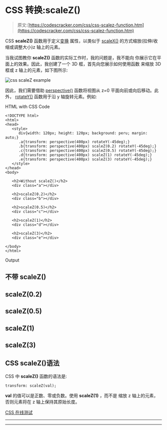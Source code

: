 # CSS 转换:scaleZ()

> 原文:[https://codescracker.com/css/css-scalez-function.htm](https://codescracker.com/css/css-scalez-function.htm)

CSS **scaleZ()** 函数用于定义[变换](/css/css-transform.htm) 属性，以类似于 [scaleX()](/css/css-scalex-function.htm) 的方式缩放(拉伸/收缩或调整大小)z 轴上的元素。

当我试图教你 **scaleZ()** 函数的实际工作时，我的问题是，我不能向 你展示它在平面上的效果。因此，我创建了一个 3D 框，首先向您展示如何使用函数 来缩放 3D 框或 z 轴上的元素，如下图所示:

![css scaleZ example](../Images/f432249c387b50a41084e340796a1026.png)

因此，我们需要借助 [perspective()](/css/css-perspective-function.htm) 函数将视图从 z=0 平面向前或向后移动。此外， [rotateY()](/css/css-rotatey-function.htm) 函数用于沿 y 轴旋转元素。例如:

HTML with CSS Code

```
<!DOCTYPE html>
<html>
<head>
   <style>
      div{width: 120px; height: 120px; background: peru; margin: auto;}
      .a{transform: perspective(400px) rotateY(-45deg);}
      .b{transform: perspective(400px) scaleZ(0.2) rotateY(-45deg);}
      .c{transform: perspective(400px) scaleZ(0.5) rotateY(-45deg);}
      .d{transform: perspective(400px) scaleZ(1) rotateY(-45deg);}
      .e{transform: perspective(400px) scaleZ(3) rotateY(-45deg);}
   </style>
</head>
<body>

   <h2>Without scaleZ()</h2>
   <div class="a"></div>

   <h2>scaleZ(0.2)</h2>
   <div class="b"></div>

   <h2>scaleZ(0.5)</h2>
   <div class="c"></div>

   <h2>scaleZ(1)</h2>
   <div class="d"></div>

   <h2>scaleZ(3)</h2>
   <div class="e"></div>

</body>
</html>
```

Output

## 不带 scaleZ()

## scaleZ(0.2)

## scaleZ(0.5)

## scaleZ(1)

## scaleZ(3)

## CSS scaleZ()语法

CSS 中 **scaleZ()** 函数的语法是:

```
transform: scaleZ(val);
```

**val** 的值可以是正数、零或负数。使用 **scaleZ(1)** ，而不是 缩放 z 轴上的元素，否则元素将在 z 轴上保持其原始长度。

[CSS 在线测试](/exam/showtest.php?subid=5)

* * *

* * *